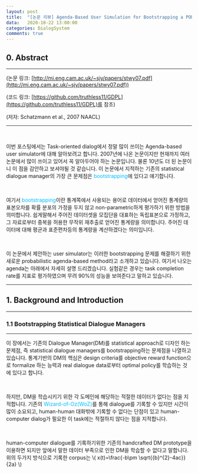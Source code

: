 ```yaml
---
layout: post
title:  "[논문 리뷰] Agenda-Based User Simulation for Bootstrapping a POMDP Dialogue System"
data:   2020-10-22 13:00:00 
categories: DialogSystem
comments: true
---
```


## 0. Abstract

---
(논문 링크: [http://mi.eng.cam.ac.uk/~sjy/papers/stwy07.pdf](http://mi.eng.cam.ac.uk/~sjy/papers/stwy07.pdf))

(코드 링크: [https://github.com/truthless11/GDPL](https://github.com/truthless11/GDPL)를 참조)

(저자: Schatzmann et al., 2007 NAACL)

---
  
&nbsp;
  
  
이번 포스팅에서는 Task-oriented dialog에서 정말 많이 쓰이는 Agenda-based user simulator에 대해 알아보려고 합니다. 2007년에 나온 논문이지만 현재까지 여러 논문에서 많이 쓰이고 있어서 꼭 알아두어야 하는 논문입니다. 물론 10년도 더 된 논문이니 이 점을 감안하고 보셔야될 것 같습니다. 이 논문에서 지적하는 기존의 statistical dialogue manager의 가장 큰 문제점은 <span style="color:DeepSkyBlue">bootstrapping</span>에 있다고 얘기합니다.


&nbsp;


여기서 <span style="color:DeepSkyBlue">bootstrapping</span>이란 통계쪽에서 사용되는 용어로 데이터에서 얻어진 통계량의 표본오차를 확률 분포의 가정을 두지 않고 non-parametric하게 평가하기 위한 방법을 의미합니다. 쉽게말해서 주어진 데이터셋을 모집단을 대표하는 독립표본으로 가정하고, 그 자료로부터 중복을 허용한 무작위 재추출로 얻어진 통계량을 의미합니다. 주어진 데이터에 대해 평균과 표준편차등의 통계량을 계산하겠다는 의미입니다.


&nbsp;


이 논문에서 제안하는 user simulator는 이러한 bootstrapping 문제를 해결하기 위한 새로운 probabilistic agenda-based method라고 소개하고 있습니다. 여기서 나오는 agenda는 아래에서 자세히 설명 드리겠습니다. 실험같은 경우는 task completion rate를 지표로 평가하였으며 무려 90%의 성능을 보여준다고 말하고 있습니다.  


---

## 1. Background and Introduction

---

### 1.1 Bootstrapping Statistical Dialogue Managers

---

이 장에서는 기존의 Dialogue Manager(DM)를 statistical approach로 디자인 하는 문제점, 즉 statistical dialogue managers를 bootstrapping하는 문제점을 나열하고 있습니다. 통계기반의 DM의 핵심은 design criteria를 objective reward function으로 formalize 하는 능력과 real dialogue data로부터 optimal policy를 학습하는 것에 있다고 합니다. 


&nbsp;


하지만, DM을 학습시키기 위한 각 도메인에 해당하는 적절한 데이터가 없다는 점을 지적합니다. 기존의 <span style="color:DeepSkyBlue">Wizard-of-Oz(WoZ)</span>를 통해 dialogue를 기록할 수 있지만 시간이 많이 소요되고, human-human 대화밖에 기록할 수 없다는 단점이 있고 human-computer dialog가 필요한 이 task에는 적절하지 않다는 점을 지적합니다. 


&nbsp;


human-computer dialogue를 기록하기위한 기존의 handcrafted DM prototype을 이용하면 되지만 앞에서 말한 데이터 부족으로 인한 DM을 학습할 수 없다고 말합니다. 위의 두가지 방식으로 기록한 corpus는 \\( x(t)=\frac{-b\pm \sqrt{{b}^{2}-4ac}}{2a} \\)


